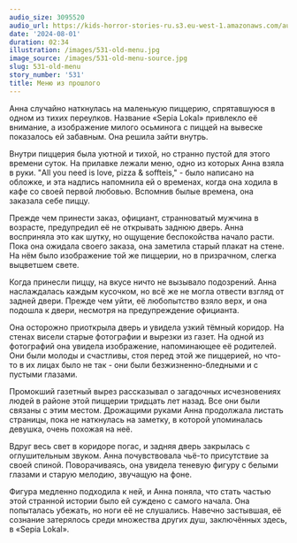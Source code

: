```yaml
---
audio_size: 3095520
audio_url: https://kids-horror-stories-ru.s3.eu-west-1.amazonaws.com/audio/531-old-menu.mp3
date: '2024-08-01'
duration: 02:34
illustration: /images/531-old-menu.jpg
image_source: /images/531-old-menu-source.jpg
slug: 531-old-menu
story_number: '531'
title: Меню из прошлого
---
```


Анна случайно наткнулась на маленькую пиццерию, спрятавшуюся в одном из тихих переулков. Название «Sepia Lokal» привлекло её внимание, а изображение милого осьминога с пиццей на вывеске показалось ей забавным. Она решила зайти внутрь.

Внутри пиццерия была уютной и тихой, но странно пустой для этого времени суток. На прилавке лежали меню, одно из которых Анна взяла в руки. "All you need is love, pizza & soffteis," - было написано на обложке, и эта надпись напомнила ей о временах, когда она ходила в кафе со своей первой любовью. Вспомнив былые времена, она заказала себе пиццу.

Прежде чем принести заказ, официант, странноватый мужчина в возрасте, предупредил её не открывать заднюю дверь. Анна восприняла это как шутку, но ощущение беспокойства начало расти. Пока она ожидала своего заказа, она заметила старый плакат на стене. На нём было изображение той же пиццерии, но в призрачном, слегка выцветшем свете.

Когда принесли пиццу, на вкусе ничто не вызывало подозрений. Анна наслаждалась каждым кусочком, но всё же не могла отвести взгляд от задней двери. Прежде чем уйти, её любопытство взяло верх, и она подошла к двери, несмотря на предупреждение официанта.

Она осторожно приоткрыла дверь и увидела узкий тёмный коридор. На стенах висели старые фотографии и вырезки из газет. На одной из фотографий она увидела изображение, напоминающее её родителей. Они были молоды и счастливы, стоя перед этой же пиццерией, но что-то в их лицах было не так - они были безжизненно-бледными и с пустыми глазами.

Промокший газетный вырез рассказывал о загадочных исчезновениях людей в районе этой пиццерии тридцать лет назад. Все они были связаны с этим местом. Дрожащими руками Анна продолжала листать страницы, пока не наткнулась на заметку, в которой упоминалась девушка, очень похожая на неё.

Вдруг весь свет в коридоре погас, и задняя дверь закрылась с оглушительным звуком. Анна почувствовала чьё-то присутствие за своей спиной. Поворачиваясь, она увидела теневую фигуру с белыми глазами и старую мелодию, звучащую на фоне.

Фигура медленно подходила к ней, и Анна поняла, что стать частью этой странной истории было ей суждено с самого начала. Она попыталась убежать, но ноги её не слушались. Навечно застывшая, её сознание затерялось среди множества других душ, заключённых здесь, в «Sepia Lokal».